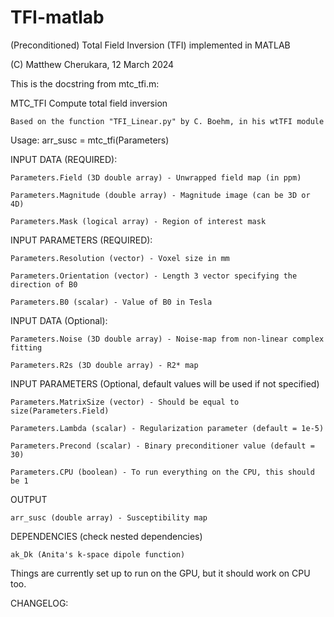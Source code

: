 # TFI-matlab
(Preconditioned) Total Field Inversion (TFI) implemented in MATLAB

(C) Matthew Cherukara, 12 March 2024

This is the docstring from mtc_tfi.m:

MTC_TFI Compute total field inversion

    Based on the function "TFI_Linear.py" by C. Boehm, in his wtTFI module

   
Usage:    arr_susc = mtc_tfi(Parameters)

INPUT DATA (REQUIRED):

    Parameters.Field (3D double array) - Unwrapped field map (in ppm)
    
    Parameters.Magnitude (double array) - Magnitude image (can be 3D or 4D)
    
    Parameters.Mask (logical array) - Region of interest mask
    

INPUT PARAMETERS (REQUIRED):

    Parameters.Resolution (vector) - Voxel size in mm
    
    Parameters.Orientation (vector) - Length 3 vector specifying the direction of B0
    
    Parameters.B0 (scalar) - Value of B0 in Tesla
    

INPUT DATA (Optional):

    Parameters.Noise (3D double array) - Noise-map from non-linear complex fitting
    
    Parameters.R2s (3D double array) - R2* map
    
   
INPUT PARAMETERS (Optional, default values will be used if not specified)

    Parameters.MatrixSize (vector) - Should be equal to size(Parameters.Field)
    
    Parameters.Lambda (scalar) - Regularization parameter (default = 1e-5)
    
    Parameters.Precond (scalar) - Binary preconditioner value (default = 30)
    
    Parameters.CPU (boolean) - To run everything on the CPU, this should be 1
    

OUTPUT

    arr_susc (double array) - Susceptibility map
    

DEPENDENCIES (check nested dependencies)

    ak_Dk (Anita's k-space dipole function)
    
   
Things are currently set up to run on the GPU, but it should work on CPU too.


CHANGELOG:

